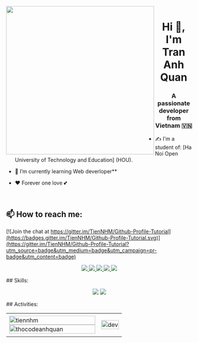 <img align="left" width="400" src="https://github.githubassets.com/images/modules/profile/profile-first-repo.svg">
<h1 align="center">Hi 👋, I'm Tran Anh Quan</h1>
<p align="center">
  <h3 align="center">A passionate developer from Vietnam 🇻🇳 </h3>
</p>


- ✍ I'm a student of: [Ha Noi Open University of Technology and Education] (HOU).

- 🌱 I’m currently learning Web deverloper**
- ❤️ Forever one love 💕

<br />

## 📫 How to reach me:

[![Join the chat at https://gitter.im/TienNHM/Github-Profile-Tutorial](https://badges.gitter.im/TienNHM/Github-Profile-Tutorial.svg)](https://gitter.im/TienNHM/Github-Profile-Tutorial?utm_source=badge&utm_medium=badge&utm_campaign=pr-badge&utm_content=badge)
<p align="center">
 
  </a>
  <a href="https://www.facebook.com/2uanvy/" alt="Facebook">
   <img src="https://img.icons8.com/bubbles/50/null/facebook-new.png"/>
  </a> 
  <a href="https://github.com/thocodeanhquan" alt="Github">
   <img src="https://img.icons8.com/plasticine/48/null/github.png"/>
  </a> 
  <a href="https://www.youtube.com/@nCoVyRemix" alt="Youtube channel" target="_blank" >
   <img src="https://img.icons8.com/clouds/48/null/youtube-play.png"/>
  </a>
  <a href="https://quantapcode2004.blogspot.com" alt="Blogger" target="_blank" >
    <img src="https://img.icons8.com/doodle/48/null/blogger--v1.png"/>
  </a>
  <a href="thocodeanhquaun@gmail.com" alt="Email">
   <img src="https://img.icons8.com/bubbles/48/null/apple-mail.png"/>
  </a>
</p>
## Skills:
<p align="center">
 <img src="https://img.icons8.com/color/48/null/c-plus-plus-logo.png"/>
 <img src="https://img.icons8.com/fluency/48/null/java-coffee-cup-logo.png"/>
</p>
## Activities:
<table style="width:100%;">
  <tr>
    <td>
      <img src="https://github-readme-stats.vercel.app/api/top-langs/?username=thocodeanhquan&bg_color=FFFFFF00&text_color=179fa3&layout=compact&hide=CSS&langs_count=10&custom_title=Top%20ngôn%20ngữ%20được%20dùng" alt="tiennhm" width="100%"/>
      <img src="https://github-readme-stats.vercel.app/api?username=thocodeanhquan&bg_color=FFFFFF00&text_color=179fa3&show_icons=true&count_private=true&include_all_commits=true&custom_title=Hoạt%20động%20trên%20Github" alt="thocodeanhquan" width="100%"/>
    </td>
    <td>
      <p align="center"> 
        <img src="https://cdn.dribbble.com/users/1059583/screenshots/4171367/coding-freak.gif" alt="dev" width="100%"/>
      </p>
    </td>
  </tr>
</table>
